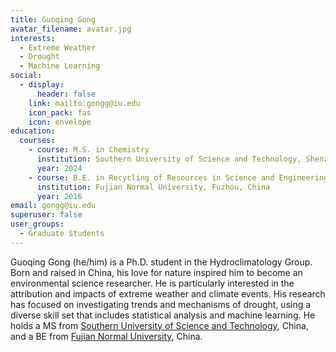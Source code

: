 ```yaml
---
title: Guoqing Gong
avatar_filename: avatar.jpg
interests:
  - Extreme Weather
  - Drought
  - Machine Learning
social:
  - display:
      header: false
    link: mailto:gongg@iu.edu
    icon_pack: fas
    icon: envelope
education:
  courses:
    - course: M.S. in Chemistry
      institution: Southern University of Science and Technology, Shenzhen, China
      year: 2024
    - course: B.E. in Recycling of Resources in Science and Engineering
      institution: Fujian Normal University, Fuzhou, China
      year: 2016
email: gongg@iu.edu
superuser: false
user_groups:
  - Graduate Students
---
```

Guoqing Gong (he/him) is a Ph.D. student in the Hydroclimatology Group. Born and raised in China, his love for nature inspired him to become an environmental science researcher. He is particularly interested in the attribution and impacts of extreme weather and climate events. His research has focused on investigating trends and mechanisms of drought, using a diverse skill set that includes statistical analysis and machine learning. He holds a MS from [Southern University of Science and Technology](https://www.sustech.edu.cn/en/), China, and a BE from [Fujian Normal University](https://www.fjnu.edu.cn/english/main.htm), China.